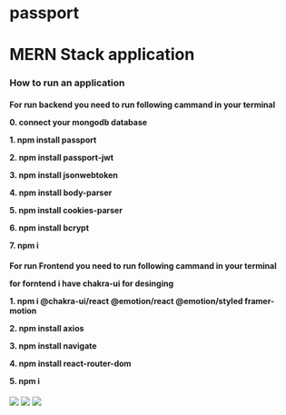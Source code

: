 # passport
<h1>
MERN Stack application
</h1>
<h3>
 How to run an application
</h>
<h4>
For run backend you need to run following cammand in your terminal
<p>0. connect your mongodb database</p>
<p>1. npm install passport</p>
<p>2. npm install passport-jwt</p>
<p>3. npm install jsonwebtoken</p>
<p>4. npm install body-parser</p>
<p>5. npm install cookies-parser</p>
<p>6. npm install bcrypt</p>
<p>7. npm i</p>
</h4>


<h4>
For run Frontend you need to run following cammand in your terminal<br>
<p>for forntend i have chakra-ui for desinging</p>
<p>1. npm i @chakra-ui/react @emotion/react @emotion/styled framer-motion</p>
<p>2. npm install axios</p>
<p>3. npm install navigate</p>
<p>4. npm install react-router-dom</p>
<p>5. npm i</p>
</h4>
<img src='https://www.linkpicture.com/q/Screenshot-47_11.png'></img>
<img src='https://www.linkpicture.com/q/Screenshot-48.png'></img>
<img src='https://www.linkpicture.com/q/Screenshot-49_5.png'></img>
